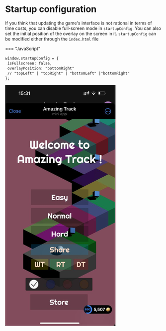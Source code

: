 # Startup configuration 
If you think that updating the game's interface is not rational in terms of time costs, you can disable full-screen mode in `startupConfig`.
You can also set the initial position of the overlay on the screen in it.
`startupConfig` can be modified either through the `index.html` file

=== "JavaScript"
```JS
window.startupConfig = {
 isFullscreen: false,
 overlayPosition: "bottomRight"
 // "topLeft" | "topRight" | "bottomLeft" |"bottomRight"
}; 
```
![Disabled full screen](images/startup-configuration/3.png)